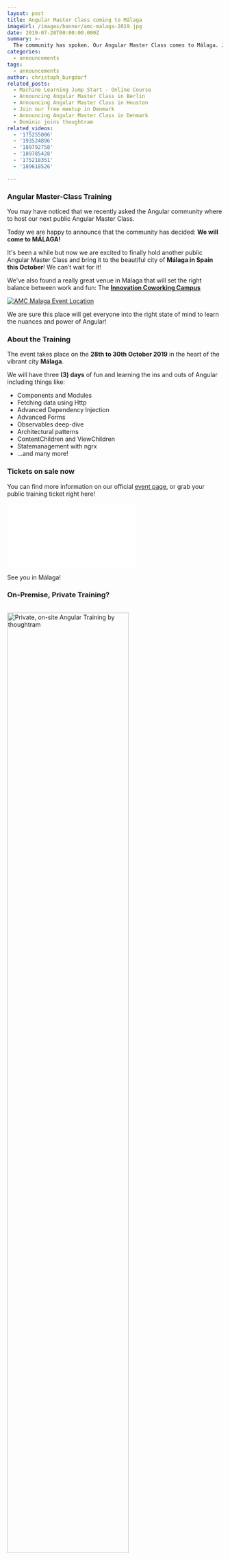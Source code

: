 ```yaml
---
layout: post
title: Angular Master Class coming to Málaga
imageUrl: /images/banner/amc-malaga-2019.jpg
date: 2019-07-28T00:00:00.000Z
summary: >-
  The community has spoken. Our Angular Master Class comes to Málaga. Join us for three entire days full of fun and learning Angular!
categories:
  - announcements
tags:
  - announcements
author: christoph_burgdorf
related_posts:
  - Machine Learning Jump Start - Online Course
  - Announcing Angular Master Class in Berlin
  - Announcing Angular Master Class in Houston
  - Join our free meetup in Denmark
  - Announcing Angular Master Class in Denmark
  - Dominic joins thoughtram
related_videos:
  - '175255006'
  - '193524896'
  - '189792758'
  - '189785428'
  - '175218351'
  - '189618526'

---
```


### Angular Master-Class Training

You may have noticed that we recently asked the Angular community where to host our next public Angular Master Class.

Today we are happy to announce that the community has decided: **We will come to MÁLAGA!**

It's been a while but now we are excited to finally hold another public Angular Master Class and bring it to the beautiful city of **Málaga in Spain this October**! We can’t wait for it!

We've also found a really great venue in Málaga that will set the right balance between work and fun: The [**Innovation Coworking Campus**](https://www.innovationcampus.biz)


<a href="https://goo.gl/maps/1ZfcnhZFpUQWATJn6"
   target="_blank">
  <img src="https://www.innovationcampus.biz/wp-content/uploads/2018/10/IMG_20180911_154213.jpg" alt="AMC Malaga Event Location">
</a>


We are sure this place will get everyone into the right state of mind to learn the nuances and power of Angular!

### About the Training

The event takes place on the **28th to 30th October 2019** in the heart of the vibrant city **Málaga**.

We will have three **(3) days** of fun and learning the ins and outs of Angular including things like:

- Components and Modules
- Fetching data using Http
- Advanced Dependency Injection
- Advanced Forms
- Observables deep-dive
- Architectural patterns
- ContentChildren and ViewChildren
- Statemanagement with ngrx
- ...and many more!


### Tickets on sale now

You can find more information on our official [event page](PUT_RIGHT_LINK_HERE), or grab your public training ticket right here!

<iframe  src="//eventbrite.de/tickets-external?eid=35632678300&ref=etckt" frameborder="0" vspace="0" hspace="0" marginheight="5" marginwidth="5" scrolling="auto" allowtransparency="true"></iframe>

See you in Málaga!

### On-Premise, Private Training?

<img src="/images/sample_private_training.jpg" style="margin-top:15px; width:75%; margin-bottom:10px" alt="Private, on-site Angular Training by thoughtram">

If you prefer private, on-site training for your development teams, please contact us for rates, details, and scheduling: <a href="mailto:hello@thoughtram.io?subject=Re Private AMC Training">hello@thoughtram.io</a>